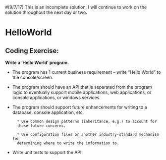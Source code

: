 #(9/7/17) This is an incomplete solution, I will continue to work on the solution throughout the next day or two. 

# HelloWorld

## Coding Exercise:

**Write a ‘Hello World’ program.**

* The program has 1 current business requirement – write “Hello World” to
the console/screen.

* The program should have an API that is separated from the program logic
to eventually support mobile applications, web applications, or console
applications, or windows services.

* The program should support future enhancements for writing to a
database, console application, etc.

        * Use common design patterns (inheritance, e.g.) to account for
        these future concerns.

        * Use configuration files or another industry-standard mechanism for
        determining where to write the information to.

* Write unit tests to support the API.
